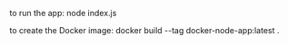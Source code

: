 to run the app:
node index.js


to create the Docker image:
docker build --tag docker-node-app:latest .